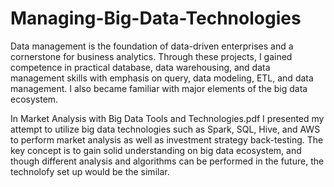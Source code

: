 # Managing-Big-Data-Technologies
Data management is the foundation of data-driven enterprises and a cornerstone for business analytics. Through these projects, I gained competence in practical database, data warehousing, and data management skills with emphasis on query, data modeling, ETL, and data management. I also became familiar with major elements of the big data ecosystem.

In Market Analysis with Big Data Tools and Technologies.pdf I presented my attempt to utilize big data technologies such as Spark, SQL, Hive, and AWS to perform market analysis as well as investment strategy back-testing. The key concept is to gain solid understanding on big data ecosystem, and though different analysis and algorithms can be performed in the future, the technolofy set up would be the similar.     
